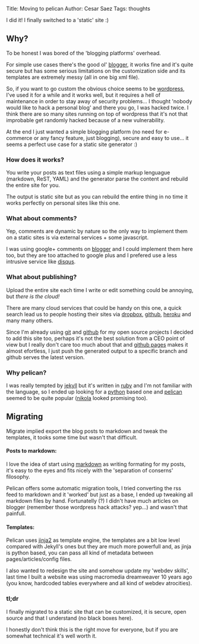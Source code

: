 Title: Moving to pelican
Author: Cesar Saez
Tags: thoughts

I did it! I finally switched to a 'static' site :)

## Why?

To be honest I was bored of the 'blogging platforms' overhead.

For simple use cases there's the good ol' [blogger][b], it works fine
and it's quite secure but has some serious limitations on the customization
side and its templates are extremely messy (all in one big xml file).

So, if you want to go custom the obvious choice seems to be [wordpress][wp],
I've used it for a while and it works well, but it requires a hell of
maintenance in order to stay away of security problems... I thought 'nobody
would like to hack a personal blog' and there you go, I was hacked twice.
I think there are so many sites running on top of wordpress that it's not
that improbable get randomly hacked because of a new vulnerability.

At the end I just wanted a simple blogging platform (no need for e-commerce
or any fancy feature, just blogging), secure and easy to use... it seems a
perfect use case for a static site generator :)

[b]: http://www.blogger.com
[wp]: http://www.wordpress.org

### How does it works?

You write your posts as text files using a simple markup lenguague
(markdown, ReST, YAML) and the generator parse the content and rebuild
the entire site for you.

The output is static site but as you can rebuild the entire thing in no
time it works perfectly on personal sites like this one.

### What about comments?

Yep, comments are dynamic by nature so the only way to implement them on
a static sites is via external services + some javascript.

I was using google+ comments on [blogger][b] and I could implement them
here too, but they are too attached to google plus and I prefered use a
less intrusive service like [disqus][d].

[d]: http://disqus.com/

### What about publishing?

Upload the entire site each time I write or edit something could be
annoying, but *there is the cloud!*

There are many cloud services that could be handy on this one, a quick
search lead us to people hosting their sites via [dropbox][db],
[github][gh], [heroku][heroku] and many many others.

Since I'm already using [git][git] and [github][gh] for my open source
projects I decided to add this site too, perhaps it's not the
best solution from a CEO point of view but I really don't care too much
about that and [github pages][gh-pages] makes it almost
efortless, I just push the generated output to a specific branch and
github serves the latest version.

[db]: http://www.dropbox.com
[gh]: http://www.github.com
[heroku]: http://www.heroku.com
[git]: http://www.git-scm.com
[gh-pages]: http://pages.github.com/

### Why pelican?

I was really tempted by [jekyll][j] but it's written in [ruby][ruby]
and I'm not familiar with the language, so I ended up looking for a
[python][py] based one and [pelican][p] seemed to be quite popular
([nikola][n] looked promising too).

[j]: http://www.jekyllrb.com
[ruby]: http://www.ruby-lang.org
[p]: http://pelican.readthedocs.org
[py]: http://www.python.org
[n]: http://www.getnikola.com

## Migrating

Migrate implied export the blog posts to markdown and tweak the templates,
it tooks some time but wasn't that difficult.

#### Posts to markdown:

I love the idea of start using [markdown][md] as writing formating for my
posts, it's easy to the eyes and fits nicely with the 'separation of
conserns' filosophy.

Pelican offers some automatic migration tools, I tried converting the rss
feed to markdown and it 'worked' but just as a base, I ended up tweaking
all markdown files by hand. Fortunatelly (?) I didn't have much articles
on blogger (remember those wordpress hack attacks? yep...) and wasn't that
painfull.

[md]: http://daringfireball.net/projects/markdown/

#### Templates:

Pelican uses [jinja2][j2] as template engine, the templates are a bit low
level compared with Jekyll's ones but they are much more powerfull and, as
jinja is python based, you can pass all kind of metadata between
pages/articles/config files.

I also wanted to redesign the site and somehow update my 'webdev skills',
last time I built a website was using macromedia dreamweaver 10 years ago
(you know, hardcoded tables everywhere and all kind of webdev atrocities).

[j2]: http://jinja.pocoo.org

### tl;dr

I finally migrated to a static site that can be customized, it is secure,
open source and that I understand (no black boxes here).

I honestly don't think this is the right move for everyone, but if you are
somewhat technical it's well worth it.
